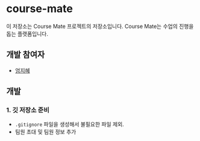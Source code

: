 # course-mate

이 저장소는 Course Mate 프로젝트의 저장소입니다. Course Mate는 수업의 진행을 돕는 플랫폼입니다.

## 개발 참여자

- [엄지혜](https://github.com/eomjihye03)


## 개발 

### 1. 깃 저장소 준비

- `.gitignore` 파일을 생성해서 불필요한 파일 제외.
- 팀원 초대 및 팀원 정보 추가